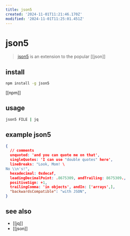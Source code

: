 ```yaml
---
title: json5
created: '2024-11-01T11:21:46.170Z'
modified: '2024-11-01T11:25:01.451Z'
---
```


# json5

> [json5](https://json5.org/) is an extension to the popular [[json]] 

## install

```sh
npm install -g json5 
```

[[npm]]

## usage

```sh
json5 FILE | jq
```

## example json5

```json
{
  // comments
  unquoted: 'and you can quote me on that',
  singleQuotes: 'I can use "double quotes" here',
  lineBreaks: "Look, Mom! \
No \\n's!",
  hexadecimal: 0xdecaf,
  leadingDecimalPoint: .8675309, andTrailing: 8675309.,
  positiveSign: +1,
  trailingComma: 'in objects', andIn: ['arrays',],
  "backwardsCompatible": "with JSON",
}
```

## see also

- [[jq]]
- [[json]]
